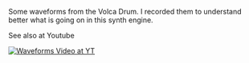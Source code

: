 Some waveforms from the Volca Drum. I recorded them to understand better what is going on in this synth engine. 

See also at Youtube 

[![Waveforms Video at YT](https://img.youtube.com/vi/q7hBZKBV5Kk/0.jpg)](https://www.youtube.com/watch?v=q7hBZKBV5Kk)
